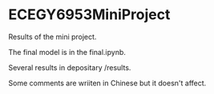 # ECEGY6953MiniProject
Results of the mini project.

The final model is in the final.ipynb.

Several results in depositary /results.

Some comments are wriiten in Chinese but it doesn't affect.
